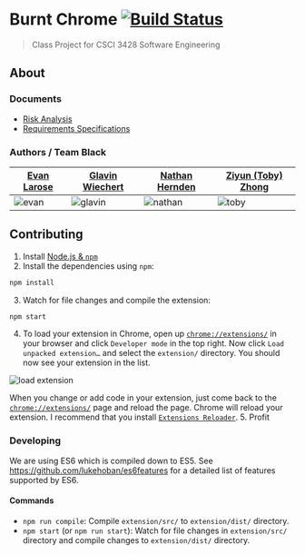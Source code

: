 # Burnt Chrome [![Build Status](https://travis-ci.org/Glavin001/BurntChrome.svg?branch=master)](https://travis-ci.org/Glavin001/BurntChrome)

> Class Project for CSCI 3428 Software Engineering

## About

### Documents

- [Risk Analysis](https://drive.google.com/open?id=1lOxLEEGWvbhaKKaLM5Oys0vn94d1937PmQm6UNcSkq8)
- [Requirements Specifications](https://drive.google.com/open?id=1k3z0ABU4Lxw3b5KyHMEdxxgWWG_033Yj4MgzTJdZ0QQ)

### Authors / Team Black

| [Evan Larose](https://github.com/LizardLeliel) | [Glavin Wiechert](https://github.com/Glavin001) | [Nathan Hernden](https://github.com/nhernden) | [Ziyun (Toby) Zhong](https://github.com/zhongziyun1993) |
| --- | --- | --- | --- |
| ![evan](https://avatars3.githubusercontent.com/u/7256908) | ![glavin](https://avatars0.githubusercontent.com/u/1885333) | ![nathan](https://avatars0.githubusercontent.com/u/13204557) | ![toby](https://avatars1.githubusercontent.com/u/3355559) |

## Contributing

1. Install [Node.js & `npm`](https://nodejs.org/)
2. Install the dependencies using `npm`:
 ```bash
npm install
```

3. Watch for file changes and compile the extension:
 ```bash
npm start
```

4. To load your extension in Chrome, open up [`chrome://extensions/`](chrome://extensions/) in your browser and click `Developer mode` in the top right. Now click `Load unpacked extension…` and select the `extension/` directory. You should now see your extension in the list.

 ![load extension](http://i.stack.imgur.com/vJexl.png)

 When you change or add code in your extension, just come back to the [`chrome://extensions/`](chrome://extensions/) page and reload the page. Chrome will reload your extension.
 I recommend that you install [`Extensions Reloader`](https://chrome.google.com/webstore/detail/extensions-reloader/fimgfedafeadlieiabdeeaodndnlbhid).
5. Profit

### Developing

We are using ES6 which is compiled down to ES5.
See https://github.com/lukehoban/es6features for a detailed list of features supported by ES6.

#### Commands

- `npm run compile`: Compile `extension/src/` to `extension/dist/` directory.
- `npm start` (or `npm run start`): Watch for file changes in `extension/src/` directory and compile changes to `extension/dist/` directory.


